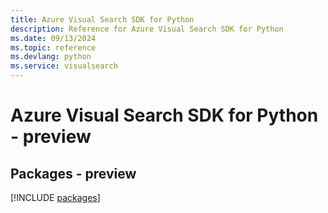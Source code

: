 ```yaml
---
title: Azure Visual Search SDK for Python
description: Reference for Azure Visual Search SDK for Python
ms.date: 09/13/2024
ms.topic: reference
ms.devlang: python
ms.service: visualsearch
---
```

# Azure Visual Search SDK for Python - preview
## Packages - preview
[!INCLUDE [packages](visual-search-index.md)]